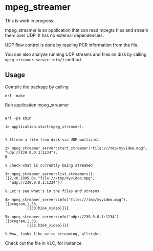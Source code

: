 mpeg_streamer
=============

This is work in progress.

mpeg_streamer is an application that can read mpegts files and stream them over UDP.
It has no external dependencies.

UDP flow control is done by reading PCR information from the file.

You can also analyze running UDP streams and files on disk by calling
`mpeg_streamer_server:info/1` method.

Usage
-----

Compile the package by calling

`erl -make`

Run application mpeg_streamer

```

erl -pa ebin

1> application:start(mpeg_streamer).


% Stream a file from disk via UDP multicast

2> mpeg_streamer_server:start_streamer("file:///tmp/myvideo.mpg", "udp://239.0.0.1:1234").
0

% Check what is currently being streamed

3> mpeg_streamer_server:list_streamers().
[{2,<0.1085.0>,"file:///tmp/myvideo.mpg",
  "udp://239.0.0.1:1234"}]

% Let's see what's in the files and streams

4> mpeg_streamer_server:info("file:///tmp/myvideo.mpg").
[{program,1,33,                                                   
          [{33,h264_video}]}]

5> mpeg_streamer_server:info("udp://239.0.0.1:1234").
[{program,1,33,                                                
          [{33,h264_video}]}]

% Wow, looks like we're streaming, allright.

```

Check out the file in VLC, for instance.
